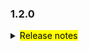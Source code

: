 <!--
 Licensed to the Apache Software Foundation (ASF) under one or more
 contributor license agreements.  See the NOTICE file distributed with
 this work for additional information regarding copyright ownership.
 The ASF licenses this file to You under the Apache License, Version 2.0
 (the "License"); you may not use this file except in compliance with
 the License.  You may obtain a copy of the License at

     http://www.apache.org/licenses/LICENSE-2.0

 Unless required by applicable law or agreed to in writing, software
 distributed under the License is distributed on an "AS IS" BASIS,
 WITHOUT WARRANTIES OR CONDITIONS OF ANY KIND, either express or implied.
 See the License for the specific language governing permissions and
 limitations under the License.
 -->

### 1.2.0

<details>	
  <summary><mark>Release notes</mark></summary>

### Seata-go 1.2.0

Seata-go 1.2.0 Released.

Seata-go is an easy-to-use, high-performance, open source distributed transaction solution.

The version is updated as follows:

### feature：

- [[#534](https://github.com/apache/incubator-seata-go/pull/534)] support session load balance
- [[#535](https://github.com/apache/incubator-seata-go/pull/535)] add integrate test

### bugfix：

- [[#540](https://github.com/apache/incubator-seata-go/pull/540)] fix init xa panic bug
- [[#545](https://github.com/apache/incubator-seata-go/pull/545)] fix get db version bug
- [[#548](https://github.com/apache/incubator-seata-go/pull/548)] fix start xa failed bug
- [[#556](https://github.com/apache/incubator-seata-go/pull/556)] fix start xa driver failed bug
- [[#562](https://github.com/apache/incubator-seata-go/pull/562)] fix commit xa panic bug
- [[#564](https://github.com/apache/incubator-seata-go/pull/564)] fix commit xa branch bug
- [[#566](https://github.com/apache/incubator-seata-go/pull/566)] fix execute local tx bug

### optimize:

- [[#523](https://github.com/apache/incubator-seata-go/pull/523)] optimize the golang ci lint
- [[#525](https://github.com/apache/incubator-seata-go/pull/456)] rename parser name from jackson to json
- [[#532](https://github.com/apache/incubator-seata-go/pull/532)] remove duplicate code
- [[#536](https://github.com/apache/incubator-seata-go/pull/536)] format go import
- [[#554](https://github.com/apache/incubator-seata-go/pull/554)] optimize the performance of XA transactions
- [[#561](https://github.com/apache/incubator-seata-go/pull/561)] optimize xa output log

### test:

### doc:

- [[#550](https://github.com/apache/incubator-seata-go/pull/550)] add change-log of version 1.2.0

### contributors:

Thanks to these contributors for their code commits. Please report an unintended omission.

- [georgehao](https://github.com/georgehao)
- [luky116](https://github.com/luky116)
- [jasondeng1997](https://github.com/jasondeng1997)
- [106umao](https://github.com/106umao)
- [wang1309](https://github.com/wang1309)
- [iSuperCoder](https://github.com/iSuperCoder)
- [Charlie17Li](https://github.com/Charlie17Li)
- [Code-Fight](https://github.com/Code-Fight)
- [Kirhaku](https://github.com/Kirhaku)
- [Vaderkai](https://github.com/VaderKai)

Also, we receive many valuable issues, questions and advices from our community. Thanks all.

</detail>